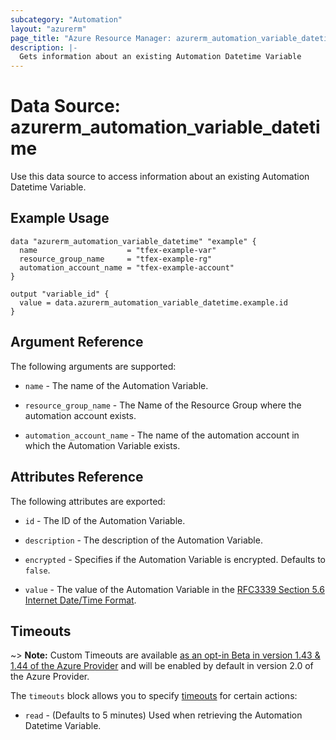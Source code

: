 ```yaml
---
subcategory: "Automation"
layout: "azurerm"
page_title: "Azure Resource Manager: azurerm_automation_variable_datetime"
description: |-
  Gets information about an existing Automation Datetime Variable
---
```


# Data Source: azurerm_automation_variable_datetime

Use this data source to access information about an existing Automation Datetime Variable.


## Example Usage

```hcl
data "azurerm_automation_variable_datetime" "example" {
  name                    = "tfex-example-var"
  resource_group_name     = "tfex-example-rg"
  automation_account_name = "tfex-example-account"
}

output "variable_id" {
  value = data.azurerm_automation_variable_datetime.example.id
}
```


## Argument Reference

The following arguments are supported:

* `name` - The name of the Automation Variable.

* `resource_group_name` - The Name of the Resource Group where the automation account exists.

* `automation_account_name` - The name of the automation account in which the Automation Variable exists.


## Attributes Reference

The following attributes are exported:

* `id` - The ID of the Automation Variable.

* `description` - The description of the Automation Variable.

* `encrypted` - Specifies if the Automation Variable is encrypted. Defaults to `false`.

* `value` - The value of the Automation Variable in the [RFC3339 Section 5.6 Internet Date/Time Format](https://tools.ietf.org/html/rfc3339#section-5.6).

## Timeouts

~> **Note:** Custom Timeouts are available [as an opt-in Beta in version 1.43 & 1.44 of the Azure Provider](/docs/providers/azurerm/guides/2.0-beta.html) and will be enabled by default in version 2.0 of the Azure Provider.

The `timeouts` block allows you to specify [timeouts](https://www.terraform.io/docs/configuration/resources.html#timeouts) for certain actions:

* `read` - (Defaults to 5 minutes) Used when retrieving the Automation Datetime Variable.
